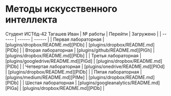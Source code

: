 # Методы искусственного интеллекта
Студент ИСТбд-42 Тагашев Иван
| № работы | Перейти | Загружено |
| ------ | ------ | ------ |
| Первая лабораторная | [plugins/dropbox/README.md][PlDb] | [plugins/dropbox/README.md][PlDb] |
| Вторая лабораторная | [plugins/github/README.md][PlGh] | [plugins/dropbox/README.md][PlDb] |
| Третья лабораторная | [plugins/googledrive/README.md][PlGd] | [plugins/dropbox/README.md][PlDb] |
| Четвертая лабораторная | [plugins/onedrive/README.md][PlOd] | [plugins/dropbox/README.md][PlDb] |
| Пятая лабораторная | [plugins/medium/README.md][PlMe] | [plugins/dropbox/README.md][PlDb] |
| Шестая лабораторная | [plugins/googleanalytics/README.md][PlGa] | [plugins/dropbox/README.md][PlDb] |
